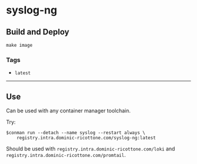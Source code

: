 # syslog-ng


## Build and Deploy

```
make image
```


### Tags

 + `latest`

----

## Use

Can be used with any container manager toolchain.

Try:

```
$conman run --detach --name syslog --restart always \
    registry.intra.dominic-ricottone.com/syslog-ng:latest
```

Should be used with `registry.intra.dominic-ricottone.com/loki`
and `registry.intra.dominic-ricottone.com/promtail`.

